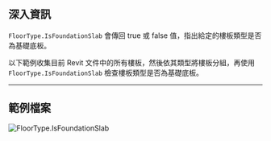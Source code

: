 ## 深入資訊
`FloorType.IsFoundationSlab` 會傳回 true 或 false 值，指出給定的樓板類型是否為基礎底板。

以下範例收集目前 Revit 文件中的所有樓板，然後依其類型將樓板分組，再使用 `FloorType.IsFoundationSlab` 檢查樓板類型是否為基礎底板。
___
## 範例檔案

![FloorType.IsFoundationSlab](./Revit.Elements.FloorType.IsFoundationSlab_img.jpg)
